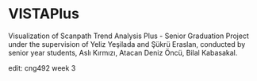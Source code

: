# VISTAPlus
Visualization of Scanpath Trend Analysis Plus - Senior Graduation Project under the supervision of Yeliz Yeşilada and Şükrü Eraslan, conducted by senior year students, Aslı Kırmızı, Atacan Deniz Öncü, Bilal Kabasakal.

edit: cng492 week 3
